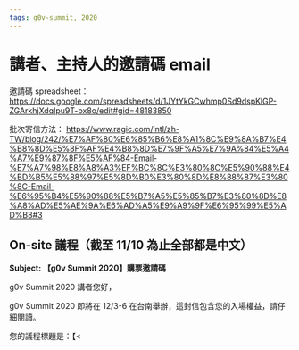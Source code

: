 ```yaml
---
tags: g0v-summit, 2020
---
```

# 講者、主持人的邀請碼 email

邀請碼 spreadsheet：
https://docs.google.com/spreadsheets/d/1JYtYkGCwhmp0Sd9dspKlGP-ZGArkhjXdqIpu9T-bx8o/edit#gid=48183850

批次寄信方法：
https://www.ragic.com/intl/zh-TW/blog/242/%E7%AF%80%E6%85%B6%E8%A1%8C%E9%8A%B7%E4%B8%8D%E5%8F%AF%E4%B8%8D%E7%9F%A5%E7%9A%84%E5%A4%A7%E9%87%8F%E5%AF%84-Email-%E7%A7%98%E8%A8%A3%EF%BC%8C%E3%80%8C%E5%90%88%E4%BD%B5%E5%88%97%E5%8D%B0%E3%80%8D%E8%88%87%E3%80%8C-Email-%E6%95%B4%E5%90%88%E5%B7%A5%E5%85%B7%E3%80%8D%E8%A8%AD%E5%AE%9A%E6%AD%A5%E9%A9%9F%E6%95%99%E5%AD%B8#3

## On-site 議程（截至 11/10 為止全部都是中文）
**Subject: 【g0v Summit 2020】購票邀請碼**

g0v Summit 2020 講者您好，

g0v Summit 2020 即將在 12/3-6 在台南舉辦，這封信包含您的入場權益，請仔細閱讀。

您的議程標題是：【<<title>>】

這個議程的講者人數 / 邀請碼數量為： <<n_speakers>> / <<tickets>>

您是這項議程的主要聯絡人，麻煩您協助聯繫這項議程的其他講者，協助他們用邀請碼註冊。每個議程的邀請碼上限為 3 組，若您的議程有超過三位講者且尚未購買門票，請使用下文中的「+1 票」折扣碼以優惠價購買門票。g0v Summit 2020 感謝您的協助！

█（一）每位講者請務必註冊「議程講者票」█

議程講者票 $0 的邀請碼如下：

<<onsite_code_1>>
<<onsite_code_2>>
<<onsite_code_3>>

請務必於 12/2 前，至 https://g0v-summit-2020.kktix.cc/events/c0nf
選擇「議程講者票」，輸入邀請碼，即可獲得議程門票。
議程門票關乎您進場、餐點、直播、口譯等大會服務權益，請務必儘早註冊。

█（二）每位講者都可以免費獲得「辦桌講者票」█

辦桌講者票 $0 的邀請碼如下：

<<dinner_code_1>>
<<dinner_code_2>>
<<dinner_code_3>>

請務必於 11/22 前，至 https://g0v-summit-2020.kktix.cc/events/eat-table
選擇「辦桌講者票」，輸入邀請碼，即可獲得辦桌門票。
12/5 週六晚間的辦桌，是與其他講者、主持人、會眾、工人吃喝、交流的好機會，
而且，這次的總鋪師是台南有名的東香台菜，錯過實在可惜！

█（三）每位講者都可以優惠價攜伴參加 g0v Summit 2020 █

每位講者都可獲得「議程 +1 票」邀請碼以及「辦桌 +1 票」邀請碼各一份！

議程 +1 票 $1,800 的邀請碼如下：

<<friend_onsite_code_1>>
<<friend_onsite_code_2>>
<<friend_onsite_code_3>>

辦桌 +1 票 $700 的邀請碼如下：

<<friend_dinner_code_1>>
<<friend_dinner_code_2>>
<<friend_dinner_code_3>>

議程 +1 票請至 https://g0v-summit-2020.kktix.cc/events/c0nf
選擇「議程 +1 票」，輸入邀請碼，即可以優惠價 $1,800（原價 $2,200）獲得議程門票。

辦桌 +1 票請至 https://g0v-summit-2020.kktix.cc/events/eat-table
選擇「辦桌 +1 票」，輸入邀請碼，即可以優惠價 $700（原價 $900）獲得辦桌門票。

請您多加利用！


Best,

Steven
g0v Summit 2020 議程組

---
英文版（English version）

**Subject: 【g0v Summit 2020】Online Ticket Code & Pre-recorded Video**

Dear g0v Summit 2020 remote speaker: 

We are glad to give you the online ticket code for joining g0v summit 2020, and the following content will contain the instructions and notifications. 

Your session is 【<<title>>】 and there will be <<n_speakers>> speakers in this session, with <<tickets>> invitation codes. 

Since you are the contact person of this session, if there are other speakers in your session, please make sure they and you all follow the instructions below to use the invitation code for the free ticket. 

Here are the invitation codes for free tickets for online participation:
<<onsite_code_1>>
<<onsite_code_2>>
<<onsite_code_3>>
1. Please visit https://g0v-summit-2020.kktix.cc/events/rem0te?locale=en and click "next step"
2. Select the only free ticket (click plus button to add one), and enter the invitation code to register. Then you can get one. (One code for one ticket only.)
3. The ticket will be the access for joining, please register it as soon as possible.

Reminders: **If your session is 【talk】, please hand in the pre-recorded video before November 18 (next Wednesday!)**. If your session is 【panel】, it is not mandatory but we suggest you hand in the video to avoid possible mistakes, if you don't plan to interact with the audience during the panel discussion but afterwards in the Q&A part.

Best,

Steven
g0v Summit 2020 Programming Task Force 

## 社群票/公關票 Email

Subject: g0v Summit 2020 community tickets for CfAll members

Hello Wojciech,

I hope this email finds you well.  As one of the member communities of Code for All network, we would like to invite ePanstwo Foundation to join us remotely in this year's g0v Summit, the biennale civichacker/civictech gathering in Taiwan.

The event will take place from December 3rd to 6th.  The sessions during December 4th to 6th are open for remote participation.  Here are some free invitation code for the event that we would like our friends in the community to have:

CODE
CODE
CODE
CODE
CODE

You can register over here: https://g0v-summit-2020.kktix.cc/events/rem0te, under "Ticket for Community".

And here is the agenda: https://summit.g0v.tw/2020/en/agenda/2020-12-04. Personally, I feel the many talks and panels about private-public collaboration, data-driven activism, open data, and NGO tech on December 5th might be of particular interest to you.

Feel free to contact me if there is any problem.  Stay optimistic and motivated :)

Cheers,

Pomin Wu, g0v Summit 2020 co-chair